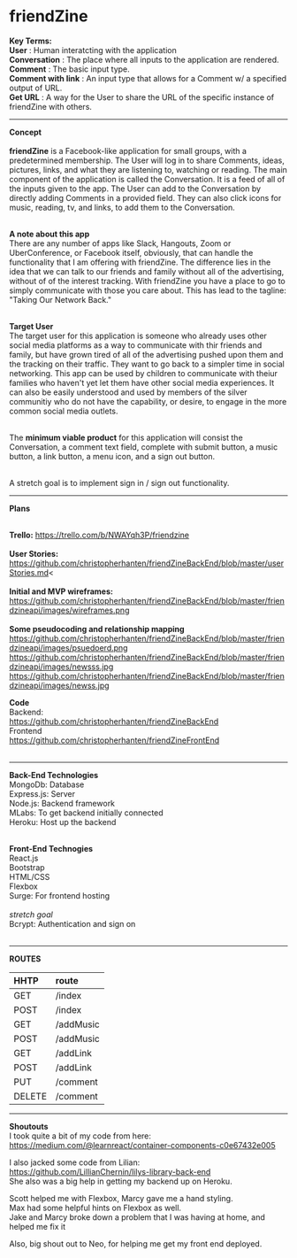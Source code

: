 <h1>friendZine</h1>

<b>Key Terms:</b><br/>
<b>User</b>              : Human interatcting with the application<br/>
<b>Conversation</b>      : The place where all inputs to the application are rendered.<br/>
<b>Comment</b>           : The basic input type.<br/>
<b>Comment with link</b> : An input type that allows for a Comment w/ a specified output of URL.<br/>
<b>Get URL</b>           : A way for the User to share the URL of the specific instance of friendZine with others.<br/>

______________________________________________________________________________________________________________________________
<b>Concept</b><br/><br/>
<b>friendZine</b> is a Facebook-like application for small groups, with a predetermined membership. The User will log in to share Comments, ideas, pictures, links, and what they are listening to, watching or reading. The main component of the application is called the Conversation. It is a feed of all of the inputs given to the app. The User can add to the Conversation by directly adding Comments in a provided field. They can also click icons for music, reading, tv, and links, to add them to the Conversation.<br/><br/>

<b> A note about this app</b><br/>
There are any number of apps like Slack, Hangouts, Zoom or UberConference, or Facebook itself, obviously,  that can handle the functionality that I am offering with friendZine. The difference lies in the idea that we can talk to our friends and family without all of the advertising, without of of the interest tracking. With friendZine you have a place to go to simply communicate with those you care about. This has lead to the tagline: "Taking Our Network Back."<br/><br/>

<b>Target User</b><br/>
The target user for this application is someone who already uses other social media platforms as a way to communicate with thir friends and family, but have grown tired of all of the advertising pushed upon them and the tracking on their traffic. They want to go back to a simpler time in social networking. This app can be used by children to communicate with theiur families who haven't yet let them have other social media experiences. It can also be easily understood and used by members of the silver communitiy who do not have the capability, or desire, to engage in the more common social media outlets.<br/><br/>

The <b>minimum viable product</b> for this application will consist the Conversation, a comment text field, complete with submit button, a music button, a link button, a menu icon, and a sign out button.<br/><br/>

A stretch goal is to implement sign in / sign out functionality.<br/>
______________________________________________________________________________________________________________________________
<b>Plans</b><br/><br/>

<b>Trello:</b> https://trello.com/b/NWAYqh3P/friendzine <br/><br/>
<b>User Stories:</b> https://github.com/christopherhanten/friendZineBackEnd/blob/master/userStories.md<<br/><br/>
<b>Initial and MVP wireframes:</b><br/>
https://github.com/christopherhanten/friendZineBackEnd/blob/master/friendzineapi/images/wireframes.png
<br/><br/>
<b>Some pseudocoding and relationship mapping</b><br/>
https://github.com/christopherhanten/friendZineBackEnd/blob/master/friendzineapi/images/psuedoerd.png<br />
https://github.com/christopherhanten/friendZineBackEnd/blob/master/friendzineapi/images/newsss.jpg<br />
https://github.com/christopherhanten/friendZineBackEnd/blob/master/friendzineapi/images/newss.jpg<br/>

<b>Code</b><br/>
Backend:<br/>
https://github.com/christopherhanten/friendZineBackEnd<br/>
Frontend<br/>
https://github.com/christopherhanten/friendZineFrontEnd<br/><br/>

______________________________________________________________________________________________________________________________
<b>Back-End Technologies</b><br/>
MongoDb: Database<br/>
Express.js: Server<br/>
Node.js: Backend framework<br/>
MLabs: To get backend initially connected<br/>
Heroku: Host up the backend<br/><br/>

<b>Front-End Technogies</b><br/>
React.js<br/>
Bootstrap<br/>
HTML/CSS<br/>
Flexbox</b><br/>
Surge: For frontend hosting <br/><br/>
<i>stretch goal</i><br/> Bcrypt: Authentication and sign on<br/><br/>

______________________________________________________________________________________________________________________________
<b>ROUTES</b><br/>

|HHTP|route|
|:-----|:-------|
|GET |/index|
|POST|/index|
|GET|/addMusic|
|POST|/addMusic|
|GET|/addLink|
|POST|/addLink|
|PUT|/comment|
|DELETE|/comment|

______________________________________________________________________________________________________________________________
<b>Shoutouts</b><br/>
I took quite a bit of my code from here:<br/>
https://medium.com/@learnreact/container-components-c0e67432e005<br/>

I also jacked some code from Lilian:<br/>
https://github.com/LillianChernin/lilys-library-back-end<br/>
She also was a big help in getting my backend up on Heroku.<br/>

Scott helped me with Flexbox, Marcy gave me a hand styling.<br/>
Max had some helpful hints on Flexbox as well.<br/>
Jake and Marcy broke down a problem that I was having at home, and helped me fix it<br/>

Also, big shout out to Neo, for helping me get my front end deployed.

